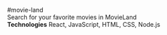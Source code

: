 #movie-land <br>
Search for your favorite movies in MovieLand<br>
<strong>Technologies</strong> React, JavaScript, HTML, CSS, Node.js
